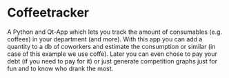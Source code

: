 # Coffeetracker
A Python and Qt-App which lets you track the amount of consumables (e.g. coffees) in your department (and more).
With this app you can add a quantity to a db of coworkers and estimate the consumption or similar (in case of this example we use coffe).
Later you can even chose to pay your debt (if you need to pay for it) or just generate competition graphs just for fun and to know who drank the most.
